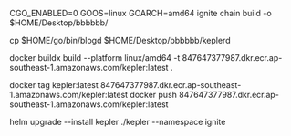 CGO_ENABLED=0 GOOS=linux GOARCH=amd64 ignite chain build -o $HOME/Desktop/bbbbbb/

cp $HOME/go/bin/blogd $HOME/Desktop/bbbbbb/keplerd
    
docker buildx build --platform linux/amd64 -t 847647377987.dkr.ecr.ap-southeast-1.amazonaws.com/kepler:latest .


docker tag kepler:latest 847647377987.dkr.ecr.ap-southeast-1.amazonaws.com/kepler:latest
docker push 847647377987.dkr.ecr.ap-southeast-1.amazonaws.com/kepler:latest   

helm upgrade --install kepler ./kepler --namespace ignite   